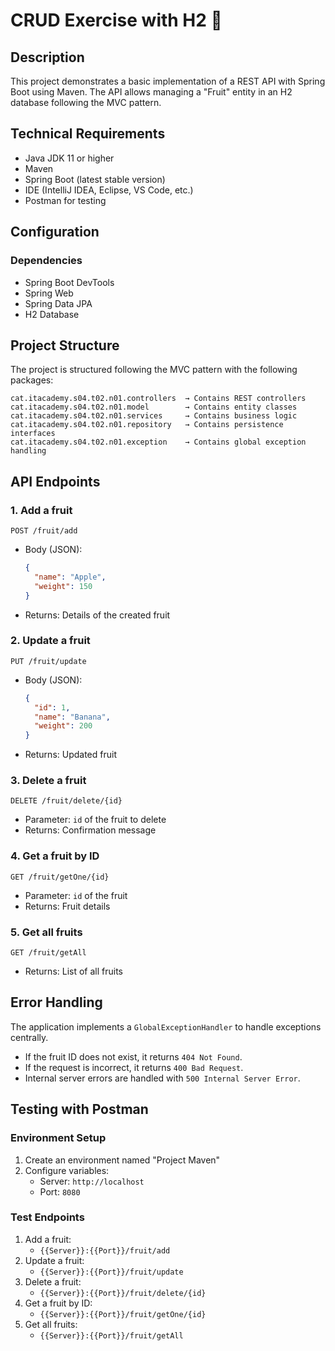 # CRUD Exercise with H2 🍓

## Description

This project demonstrates a basic implementation of a REST API with Spring Boot using Maven. The API allows managing a "Fruit" entity in an H2 database following the MVC pattern.

## Technical Requirements

- Java JDK 11 or higher
- Maven
- Spring Boot (latest stable version)
- IDE (IntelliJ IDEA, Eclipse, VS Code, etc.)
- Postman for testing

## Configuration

### Dependencies

- Spring Boot DevTools
- Spring Web
- Spring Data JPA
- H2 Database

## Project Structure

The project is structured following the MVC pattern with the following packages:

```
cat.itacademy.s04.t02.n01.controllers  → Contains REST controllers
cat.itacademy.s04.t02.n01.model        → Contains entity classes
cat.itacademy.s04.t02.n01.services     → Contains business logic
cat.itacademy.s04.t02.n01.repository   → Contains persistence interfaces
cat.itacademy.s04.t02.n01.exception    → Contains global exception handling
```

## API Endpoints

### 1. Add a fruit

```http
POST /fruit/add
```

- Body (JSON):
  ```json
  {
    "name": "Apple",
    "weight": 150
  }
  ```
- Returns: Details of the created fruit

### 2. Update a fruit

```http
PUT /fruit/update
```

- Body (JSON):
  ```json
  {
    "id": 1,
    "name": "Banana",
    "weight": 200
  }
  ```
- Returns: Updated fruit

### 3. Delete a fruit

```http
DELETE /fruit/delete/{id}
```

- Parameter: `id` of the fruit to delete
- Returns: Confirmation message

### 4. Get a fruit by ID

```http
GET /fruit/getOne/{id}
```

- Parameter: `id` of the fruit
- Returns: Fruit details

### 5. Get all fruits

```http
GET /fruit/getAll
```

- Returns: List of all fruits

## Error Handling

The application implements a `GlobalExceptionHandler` to handle exceptions centrally.

- If the fruit ID does not exist, it returns `404 Not Found`.
- If the request is incorrect, it returns `400 Bad Request`.
- Internal server errors are handled with `500 Internal Server Error`.

## Testing with Postman

### Environment Setup

1. Create an environment named "Project Maven"
2. Configure variables:
   - Server: `http://localhost`
   - Port: `8080`

### Test Endpoints

1. Add a fruit:
   - `{{Server}}:{{Port}}/fruit/add`
2. Update a fruit:
   - `{{Server}}:{{Port}}/fruit/update`
3. Delete a fruit:
   - `{{Server}}:{{Port}}/fruit/delete/{id}`
4. Get a fruit by ID:
   - `{{Server}}:{{Port}}/fruit/getOne/{id}`
5. Get all fruits:
   - `{{Server}}:{{Port}}/fruit/getAll`

